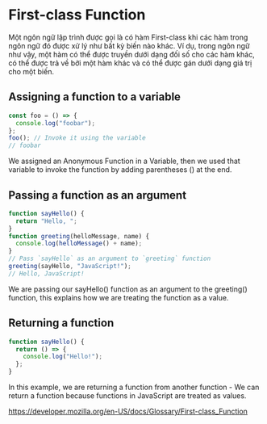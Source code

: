 # First-class Function

Một ngôn ngữ lập trình được gọi là có hàm First-class khi các hàm trong ngôn ngữ đó được xử lý như bất kỳ biến nào khác. Ví dụ, trong ngôn ngữ như vậy, một hàm có thể được truyền dưới dạng đối số cho các hàm khác, có thể được trả về bởi một hàm khác và có thể được gán dưới dạng giá trị cho một biến.

## Assigning a function to a variable

```js
const foo = () => {
  console.log("foobar");
};
foo(); // Invoke it using the variable
// foobar
```

We assigned an Anonymous Function in a Variable, then we used that variable to invoke the function by adding parentheses () at the end.

## Passing a function as an argument

```js
function sayHello() {
  return "Hello, ";
}
function greeting(helloMessage, name) {
  console.log(helloMessage() + name);
}
// Pass `sayHello` as an argument to `greeting` function
greeting(sayHello, "JavaScript!");
// Hello, JavaScript!
```

We are passing our sayHello() function as an argument to the greeting() function, this explains how we are treating the function as a value.

## Returning a function

```js
function sayHello() {
  return () => {
    console.log("Hello!");
  };
}
```

In this example, we are returning a function from another function - We can return a function because functions in JavaScript are treated as values.

<https://developer.mozilla.org/en-US/docs/Glossary/First-class_Function>